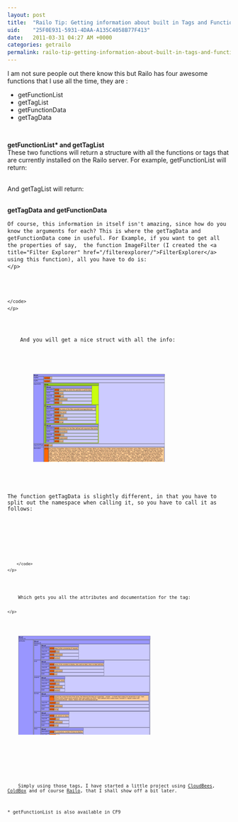 ```yaml
---
layout: post
title:  "Railo Tip: Getting information about built in Tags and Functions"
uid:	"25F0E931-5931-4DAA-A135C4058B77F413"
date:   2011-03-31 04:27 AM +0000
categories: getrailo
permalink: railo-tip-getting-information-about-built-in-tags-and-functions
---
```

<p>
I am not sure people out there know this but Railo has four awesome functions that I use all the time, they are :
	</p>
<ul>
<li>getFunctionList</li>
<li>getTagList</li>
<li>getFunctionData</li>
<li>getTagData</li>
</ul>
<p> </p>
<p>
	<strong>getFunctionList* and getTagList</strong><br />
	These two functions will return a structure with all the functions or tags that are currently installed on the Railo server. For example, getFunctionList will return:<br />
	<img src="//blog/enclosures/getFunctionList.png" alt="" />
<br />
	
And getTagList will return:
<br />
	<img src="//blog/enclosures/getTagList.png" alt="" /></p>
<p>
	<strong>getTagData and getFunctionData</strong><br />
	
	Of course, this information in itself isn't amazing, since how do you know the arguments for each? This is where the getTagData and getFunctionData come in useful. For Example, if you want to get all the properties of say,  the function ImageFilter (I created the <a title="Filter Explorer" href="/filterexplorer/">FilterExplorer</a> using this function), all you have to do is:
	</p>
<p>
	<code>
		
	</code>	
	</p>
<p>
	And you will get a nice struct with all the info:	
	</p>
<p>
		<a href="/blog/enclosures/getFunctionData.png" target="new"><img src="/blog/enclosures/getFunctionData_thumb.png" alt="" /></a>
	</p>
<p>
The function getTagData is slightly different, in that you have to split out the namespace when calling it, so you have to call it as follows:
	</p>
<p>
		<code>
			
		</code>
	</p>
<p>
	Which gets you all the attributes and documentation for the tag:
	
	</p>
<p>
	<a href="/blog/enclosures/getTagData.png" target="new"><img src="/blog/enclosures/getTagData_thumb.png" alt="" /></a>
	</p>
<p> </p>
<p>
	Simply using those tags, I have started a little project using <a title="CloudBees: Cloud Platform as a Service for Java Web Apps, Supported Jenkins/Hudson and Jenkins/Hudson in the Cloud" href="http://www.cloudbees.com/">CloudBees</a>, <a title="ColdBox Platform - Defining Enterprise ColdFusion Development" href="http://www.coldbox.org/">ColdBox</a> and of course <a title="Railo - Accelerate Your Web Development" href="http://www.getrailo.org/">Railo</a>, that I shall show off a bit later. 	
</p>
<p>* getFunctionList is also available in CF9</p>